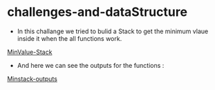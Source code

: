 # challenges-and-dataStructure
- In this challange we tried to bulid a Stack to get the minimum vlaue inside it when the all functions work.

[MinValue-Stack](https://github.com/OmarAmjad310/challenges-and-dataStructure/blob/main/Stack%20And%20Queue/Mini-Stack-Value/Images/Minimum-value-in-the-stack%20.png)

- And here we can see the outputs for the functions :

[Minstack-outputs](https://github.com/OmarAmjad310/challenges-and-dataStructure/blob/main/Stack%20And%20Queue/Mini-Stack-Value/Images/MinStack-outputs.png)
